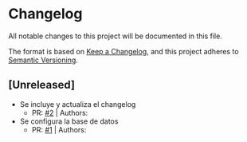 # Changelog

All notable changes to this project will be documented in this file.

The format is based on [Keep a Changelog](https://keepachangelog.com/en/1.0.0/),
and this project adheres to [Semantic Versioning](https://semver.org/spec/v2.0.0.html).

## [Unreleased]
- Se incluye y actualiza el changelog
  - PR: [#2](https://github.com/lopez-org/bank/pulls/2) | Authors: [](https://github.com/mariafmaceab)
- Se configura la base de datos
  - PR: [#1](https://github.com/lopez-org/bank/pulls/1) | Authors: [](https://github.com/DahierQuintero)